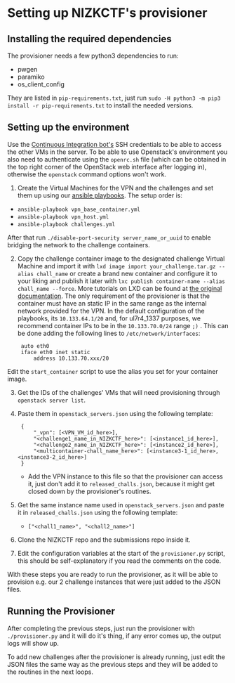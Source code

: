 # Setting up NIZKCTF's provisioner


## Installing the required dependencies

The provisioner needs a few python3 dependencies to run:
* pwgen
* paramiko
* os_client_config

They are listed in `pip-requirements.txt`, just run `sudo -H python3 -m pip3 install -r pip-requirements.txt` to install the needed versions.

## Setting up the environment

Use the [Continuous Integration bot's](https://github.com/pwn2winctf/nizkctf-tutorial/blob/master/GitHub.md) SSH credentials to be able to access the other VMs in the server. To be able to use Openstack's environment you also need to authenticate using the `openrc.sh` file (which can be obtained in the top right corner of the OpenStack web interface after logging in), otherwise the `openstack` command options won't work.

1. Create the Virtual Machines for the VPN and the challenges and set them up using our [ansible playbooks](https://github.com/pwn2winctf/infra-playbooks/).
The setup order is:
* `ansible-playbook vpn_base_container.yml`
* `ansible-playbook vpn_host.yml`
* `ansible-playbook challenges.yml`

After that run `./disable-port-security server_name_or_uuid` to enable bridging the network to the challenge containers.

2. Copy the challenge container image to the designated challenge Virtual Machine and import it with `lxd image import your_challenge.tar.gz --alias chall_name` or create a brand new container and configure it to your liking and publish it later with `lxc publish container-name --alias chall_name --force`. More tutorials on LXD can be found at [the original documentation](https://help.ubuntu.com/lts/serverguide/lxd.html). The only requirement of the provisioner is that the container must have an static IP in the same range as the internal network provided for the VPN. In the default configuration of the playbooks, its `10.133.64.1/20` and, for ul7r4_1337 purposes, we recommend container IPs to be in the `10.133.70.0/24` range `;)` .
This can be done adding the following lines to `/etc/network/interfaces`:

        auto eth0
        iface eth0 inet static
            address 10.133.70.xxx/20

Edit the `start_container` script to use the alias you set for your container image.

3. Get the IDs of the challenges' VMs that will need provisioning through `openstack server list`.

4. Paste them in `openstack_servers.json` using the following template:

        {
            "_vpn": [<VPN_VM_id_here>],
            "<challenge1_name_in_NIZKCTF_here>": [<instance1_id_here>],
            "<challenge2_name_in_NIZKCTF_here>": [<instance2_id_here>],
            "<multicontainer-chall_name_here>": [<instance3-1_id_here>, <instance3-2_id_here>]
        }

	- Add the VPN instance to this file so that the provisioner can access it, just don't add it to `released_challs.json`, because it might get closed down by the provisioner's routines.

5. Get the same instance name used in `openstack_servers.json` and paste it in `released_challs.json` using the following template:
	- `["<chall1_name>", "<chall2_name>"]`

6. Clone the NIZKCTF repo and the submissions repo inside it.

7. Edit the configuration variables at the start of the `provisioner.py` script, this should be self-explanatory if you read the comments on the code.

With these steps you are ready to run the provisioner, as it will be able to provision e.g. our 2 challenge instances that were just added to the JSON files.

## Running the Provisioner

After completing the previous steps, just run the provisioner with `./provisioner.py` and it will do it's thing, if any error comes up, the output logs will show up.

To add new challenges after the provisioner is already running, just edit the JSON files the same way as the previous steps and they will be added to the routines in the next loops.
